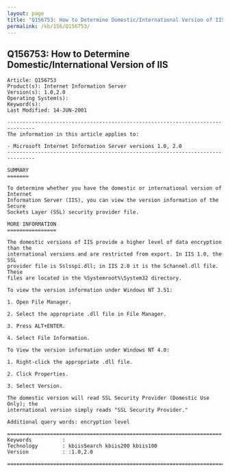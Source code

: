 ```yaml
---
layout: page
title: "Q156753: How to Determine Domestic/International Version of IIS"
permalink: /kb/156/Q156753/
---
```


## Q156753: How to Determine Domestic/International Version of IIS

	Article: Q156753
	Product(s): Internet Information Server
	Version(s): 1.0,2.0
	Operating System(s): 
	Keyword(s): 
	Last Modified: 14-JUN-2001
	
	-------------------------------------------------------------------------------
	The information in this article applies to:
	
	- Microsoft Internet Information Server versions 1.0, 2.0 
	-------------------------------------------------------------------------------
	
	SUMMARY
	=======
	
	To determine whether you have the domestic or international version of Internet
	Information Server (IIS), you can view the version information of the Secure
	Sockets Layer (SSL) security provider file.
	
	MORE INFORMATION
	================
	
	The domestic versions of IIS provide a higher level of data encryption than the
	international versions and are restricted from export. In IIS 1.0, the SSL
	provider file is Sslsspi.dll; in IIS 2.0 it is the Schannel.dll file. These
	files are located in the %Systemroot%\System32 directory.
	
	To view the version information under Windows NT 3.51:
	
	1. Open File Manager.
	
	2. Select the appropriate .dll file in File Manager.
	
	3. Press ALT+ENTER.
	
	4. Select File Information.
	
	To View the version information under Windows NT 4.0:
	
	1. Right-click the appropriate .dll file.
	
	2. Click Properties.
	
	3. Select Version.
	
	The domestic version will read SSL Security Provider (Domestic Use Only); the
	international version simply reads "SSL Security Provider."
	
	Additional query words: encryption level
	
	======================================================================
	Keywords          :  
	Technology        : kbiisSearch kbiis200 kbiis100
	Version           : :1.0,2.0
	
	=============================================================================
	
